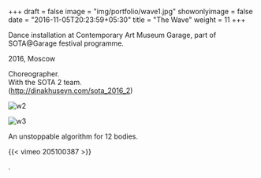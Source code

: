+++
draft = false
image = "img/portfolio/wave1.jpg"
showonlyimage = false
date = "2016-11-05T20:23:59+05:30"
title = "The Wave"
weight = 11
+++

Dance installation at Contemporary Art Museum Garage, part of SOTA@Garage festival programme. 

2016, Moscow

<!--more-->

Choreographer.  
With the SOTA 2 team.  
(http://dinakhuseyn.com/sota_2016_2)

![w2][1]

![w3][2]  

An unstoppable algorithm for 12 bodies.

{{< vimeo 205100387 >}}  

.  


[2]: /img/portfolio/wave2.jpg
[1]: /img/portfolio/wave3.jpg

